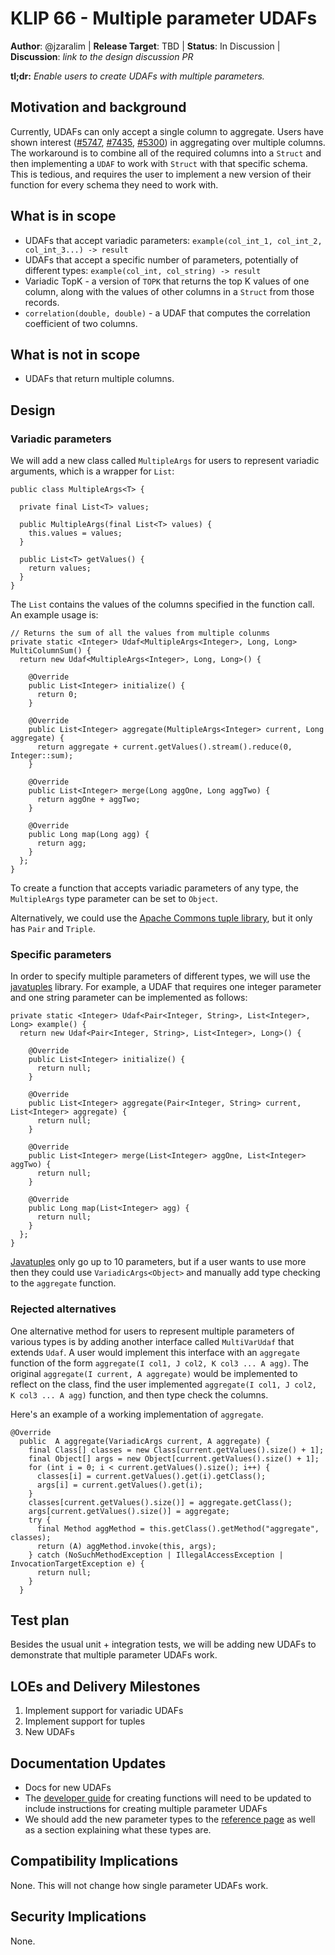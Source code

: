 # KLIP 66 - Multiple parameter UDAFs

**Author**: @jzaralim | 
**Release Target**: TBD | 
**Status**: In Discussion | 
**Discussion**: _link to the design discussion PR_

**tl;dr:** _Enable users to create UDAFs with multiple parameters._

## Motivation and background

Currently, UDAFs can only accept a single column to aggregate. Users have shown interest
([#5747](https://github.com/confluentinc/ksql/issues/5747), [#7435](https://github.com/confluentinc/ksql/issues/7435), [#5300](https://github.com/confluentinc/ksql/issues/5300))
in aggregating over multiple columns. The workaround is to combine all of the required columns into a `Struct` and then implementing a `UDAF` to
work with `Struct` with that specific schema. This is tedious, and requires the user to implement a new version of their function for every schema they need to work with.

## What is in scope

* UDAFs that accept variadic parameters: `example(col_int_1, col_int_2, col_int_3...) -> result`
* UDAFs that accept a specific number of parameters, potentially of different types: `example(col_int, col_string) -> result`
* Variadic TopK - a version of `TOPK` that returns the top K values of one column, along with the values of other columns in a `Struct` from those records.
* `correlation(double, double)` - a UDAF that computes the correlation coefficient of two columns.

## What is not in scope

* UDAFs that return multiple columns. 

## Design

### Variadic parameters

We will add a new class called `MultipleArgs` for users to represent variadic arguments, which is a wrapper for `List`:

```
public class MultipleArgs<T> {

  private final List<T> values;

  public MultipleArgs(final List<T> values) {
    this.values = values;
  }

  public List<T> getValues() {
    return values;
  }
}
```

The `List` contains the values of the columns specified in the function call. An example usage is:
```
// Returns the sum of all the values from multiple colunms
private static <Integer> Udaf<MultipleArgs<Integer>, Long, Long> MultiColumnSum() {
  return new Udaf<MultipleArgs<Integer>, Long, Long>() {

    @Override
    public List<Integer> initialize() {
      return 0;
    }

    @Override
    public List<Integer> aggregate(MultipleArgs<Integer> current, Long aggregate) {
      return aggregate + current.getValues().stream().reduce(0, Integer::sum);
    }

    @Override
    public List<Integer> merge(Long aggOne, Long aggTwo) {
      return aggOne + aggTwo;
    }

    @Override
    public Long map(Long agg) {
      return agg;
    }
  };
}
```

To create a function that accepts variadic parameters of any type, the `MultipleArgs` type parameter can be set to `Object`.

Alternatively, we could use the [Apache Commons tuple library](https://commons.apache.org/proper/commons-lang/apidocs/org/apache/commons/lang3/tuple/package-summary.html),
but it only has `Pair` and `Triple`.

### Specific parameters

In order to specify multiple parameters of different types, we will use the [javatuples](https://www.javatuples.org/) library.
For example, a UDAF that requires one integer parameter and one string parameter can be implemented as follows:

```
private static <Integer> Udaf<Pair<Integer, String>, List<Integer>, Long> example() {
  return new Udaf<Pair<Integer, String>, List<Integer>, Long>() {

    @Override
    public List<Integer> initialize() {
      return null;
    }

    @Override
    public List<Integer> aggregate(Pair<Integer, String> current, List<Integer> aggregate) {
      return null;
    }

    @Override
    public List<Integer> merge(List<Integer> aggOne, List<Integer> aggTwo) {
      return null;
    }

    @Override
    public Long map(List<Integer> agg) {
      return null;
    }
  };
}
```

[Javatuples](https://www.javatuples.org/) only go up to 10 parameters, but if a user wants to use more then they could use `VariadicArgs<Object>` and manually add type checking to the `aggregate` function.

### Rejected alternatives

One alternative method for users to represent multiple parameters of various types is by adding another interface called `MultiVarUdaf` that extends `Udaf`.
A user would implement this interface with an `aggregate` function of the form `aggregate(I col1, J col2, K col3 ... A agg)`. The original `aggregate(I current, A aggregate)`
would be implemented to reflect on the class, find the user implemented `aggregate(I col1, J col2, K col3 ... A agg)` function, and then type check
the columns.

Here's an example of a working implementation of `aggregate`.

```
@Override
  public  A aggregate(VariadicArgs current, A aggregate) {
    final Class[] classes = new Class[current.getValues().size() + 1];
    final Object[] args = new Object[current.getValues().size() + 1];
    for (int i = 0; i < current.getValues().size(); i++) {
      classes[i] = current.getValues().get(i).getClass();
      args[i] = current.getValues().get(i);
    }
    classes[current.getValues().size()] = aggregate.getClass();
    args[current.getValues().size()] = aggregate;
    try {
      final Method aggMethod = this.getClass().getMethod("aggregate", classes);
      return (A) aggMethod.invoke(this, args);
    } catch (NoSuchMethodException | IllegalAccessException | InvocationTargetException e) {
      return null;
    }
  }
```

## Test plan

Besides the usual unit + integration tests, we will be adding new UDAFs to demonstrate that multiple parameter UDAFs work.

## LOEs and Delivery Milestones

1. Implement support for variadic UDAFs
2. Implement support for tuples
3. New UDAFs

## Documentation Updates

* Docs for new UDAFs
* The [developer guide](https://docs.ksqldb.io/en/latest/how-to-guides/create-a-user-defined-function/) for creating functions will need to be updated to include instructions for creating multiple parameter UDAFs
* We should add the new parameter types to the [reference page](https://docs.ksqldb.io/en/latest/reference/user-defined-functions) as well as a section explaining what these types are.

## Compatibility Implications

None. This will not change how single parameter UDAFs work.

## Security Implications

None.
